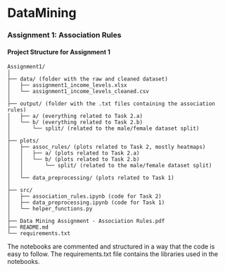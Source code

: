 # DataMining

### Assignment 1: Association Rules

#### Project Structure for Assignment 1
```
Assignment1/
│
├── data/ (folder with the raw and cleaned dataset)
│   ├── assignment1_income_levels.xlsx
│   └── assignment1_income_levels_cleaned.csv
│
├── output/ (folder with the .txt files containing the association rules)
│   ├── a/ (everything related to Task 2.a)
│   └── b/ (everything related to Task 2.b)
│       └── split/ (related to the male/female dataset split)
│
├── plots/
│   ├── assoc_rules/ (plots related to Task 2, mostly heatmaps)
│   │   ├── a/ (plots related to Task 2.a) 
│   │   └── b/ (plots related to Task 2.b)
│   │       └── split/ (related to the male/female dataset split)
│   │  
│   └── data_preprocessing/ (plots related to Task 1)
│      
├── src/
│   ├── association_rules.ipynb (code for Task 2)
│   ├── data_preprocessing.ipynb (code for Task 1)
│   └── helper_functions.py
│
├── Data Mining Assignment - Association Rules.pdf
├── README.md
└── requirements.txt
```

The notebooks are commented and structured in a way that the code is easy to follow. 
The requirements.txt file contains the libraries used in the notebooks.